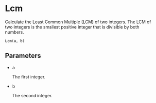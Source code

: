 # Lcm

Calculate the Least Common Multiple (LCM) of two integers. The LCM of two integers is the smallest positive integer that is divisible by both numbers.

`Lcm(a, b)`

## Parameters

* a

    The first integer.

* b

     The second integer.